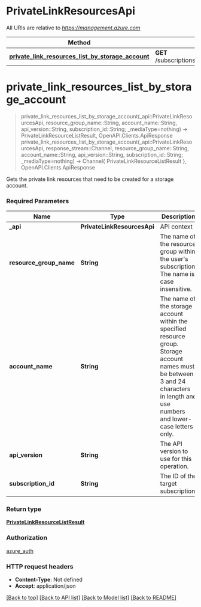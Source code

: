 # PrivateLinkResourcesApi

All URIs are relative to *https://management.azure.com*

Method | HTTP request | Description
------------- | ------------- | -------------
[**private_link_resources_list_by_storage_account**](PrivateLinkResourcesApi.md#private_link_resources_list_by_storage_account) | **GET** /subscriptions/{subscriptionId}/resourceGroups/{resourceGroupName}/providers/Microsoft.Storage/storageAccounts/{accountName}/privateLinkResources | 


# **private_link_resources_list_by_storage_account**
> private_link_resources_list_by_storage_account(_api::PrivateLinkResourcesApi, resource_group_name::String, account_name::String, api_version::String, subscription_id::String; _mediaType=nothing) -> PrivateLinkResourceListResult, OpenAPI.Clients.ApiResponse <br/>
> private_link_resources_list_by_storage_account(_api::PrivateLinkResourcesApi, response_stream::Channel, resource_group_name::String, account_name::String, api_version::String, subscription_id::String; _mediaType=nothing) -> Channel{ PrivateLinkResourceListResult }, OpenAPI.Clients.ApiResponse



Gets the private link resources that need to be created for a storage account.

### Required Parameters

Name | Type | Description  | Notes
------------- | ------------- | ------------- | -------------
 **_api** | **PrivateLinkResourcesApi** | API context | 
**resource_group_name** | **String** | The name of the resource group within the user&#39;s subscription. The name is case insensitive. |
**account_name** | **String** | The name of the storage account within the specified resource group. Storage account names must be between 3 and 24 characters in length and use numbers and lower-case letters only. |
**api_version** | **String** | The API version to use for this operation. |
**subscription_id** | **String** | The ID of the target subscription. |

### Return type

[**PrivateLinkResourceListResult**](PrivateLinkResourceListResult.md)

### Authorization

[azure_auth](../README.md#azure_auth)

### HTTP request headers

 - **Content-Type**: Not defined
 - **Accept**: application/json

[[Back to top]](#) [[Back to API list]](../README.md#api-endpoints) [[Back to Model list]](../README.md#models) [[Back to README]](../README.md)

